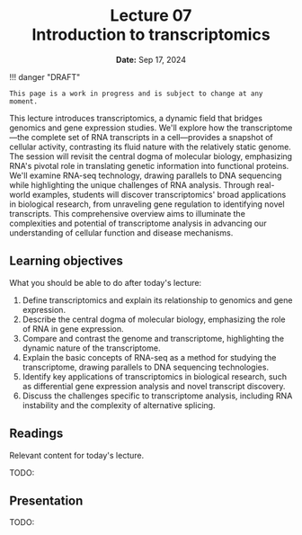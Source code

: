 <h1 align="center">
<b>Lecture 07</b><br>
Introduction to transcriptomics
</h1>
<p align="center">
<b>Date:</b> Sep 17, 2024
</p>

!!! danger "DRAFT"

    This page is a work in progress and is subject to change at any moment.

This lecture introduces transcriptomics, a dynamic field that bridges genomics and gene expression studies. We'll explore how the transcriptome—the complete set of RNA transcripts in a cell—provides a snapshot of cellular activity, contrasting its fluid nature with the relatively static genome. The session will revisit the central dogma of molecular biology, emphasizing RNA's pivotal role in translating genetic information into functional proteins. We'll examine RNA-seq technology, drawing parallels to DNA sequencing while highlighting the unique challenges of RNA analysis. Through real-world examples, students will discover transcriptomics' broad applications in biological research, from unraveling gene regulation to identifying novel transcripts. This comprehensive overview aims to illuminate the complexities and potential of transcriptome analysis in advancing our understanding of cellular function and disease mechanisms.

## Learning objectives

What you should be able to do after today's lecture:

1.  Define transcriptomics and explain its relationship to genomics and gene expression.
2.  Describe the central dogma of molecular biology, emphasizing the role of RNA in gene expression.
3.  Compare and contrast the genome and transcriptome, highlighting the dynamic nature of the transcriptome.
4.  Explain the basic concepts of RNA-seq as a method for studying the transcriptome, drawing parallels to DNA sequencing technologies.
5.  Identify key applications of transcriptomics in biological research, such as differential gene expression analysis and novel transcript discovery.
6.  Discuss the challenges specific to transcriptome analysis, including RNA instability and the complexity of alternative splicing.

## Readings

Relevant content for today's lecture.

TODO:

## Presentation

TODO:
